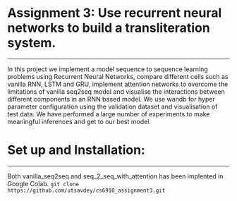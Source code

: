 # Assignment 3: Use recurrent neural networks to build a transliteration system.
----------------------------------------------------
In this project we implement a model sequence to sequence learning problems using Recurrent Neural Networks, compare different cells such as vanilla RNN, LSTM and GRU, implement attention networks to overcome the limitations of vanilla seq2seq model and visualise the interactions between different components in an RNN based model. We use wandb for hyper parameter configuration using the validation dataset and visualisation of test data. We have performed a large number of experiments to make meaningful inferences and get to our best model.

# Set up and Installation: #
----------------------------------------------------
Both vanilla_seq2seq and seq_2_seq_with_attention has been implented in Google Colab.
`git clone https://github.com/utsavdey/cs6910_assignment3.git`